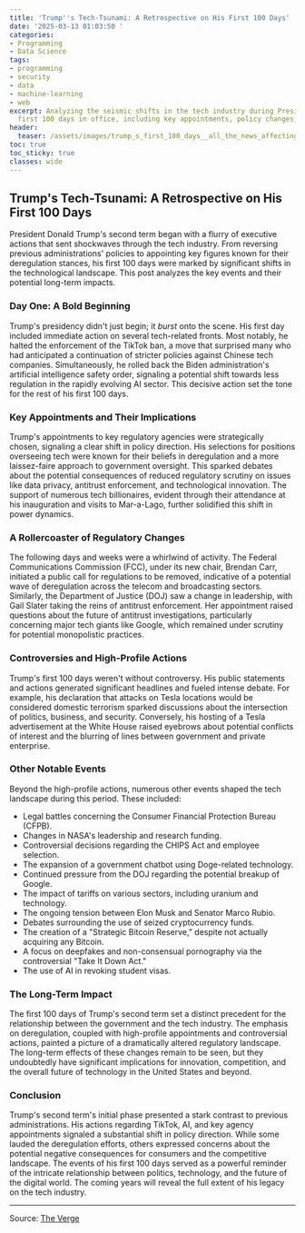 ```yaml
---
title: 'Trump''s Tech-Tsunami: A Retrospective on His First 100 Days'
date: '2025-03-13 01:03:50 '
categories:
- Programming
- Data Science
tags:
- programming
- security
- data
- machine-learning
- web
excerpt: Analyzing the seismic shifts in the tech industry during President Trump's
  first 100 days in office, including key appointments, policy changes, and controversies.
header:
  teaser: /assets/images/trump_s_first_100_days__all_the_news_affecting_the_20250313010347.jpg
toc: true
toc_sticky: true
classes: wide
---
```


## Trump's Tech-Tsunami: A Retrospective on His First 100 Days

President Donald Trump's second term began with a flurry of executive actions that sent shockwaves through the tech industry.  From reversing previous administrations' policies to appointing key figures known for their deregulation stances, his first 100 days were marked by significant shifts in the technological landscape. This post analyzes the key events and their potential long-term impacts.

### Day One: A Bold Beginning

Trump's presidency didn't just begin; it *burst* onto the scene.  His first day included immediate action on several tech-related fronts.  Most notably, he halted the enforcement of the TikTok ban, a move that surprised many who had anticipated a continuation of stricter policies against Chinese tech companies.  Simultaneously, he rolled back the Biden administration's artificial intelligence safety order, signaling a potential shift towards less regulation in the rapidly evolving AI sector. This decisive action set the tone for the rest of his first 100 days.

### Key Appointments and Their Implications

Trump's appointments to key regulatory agencies were strategically chosen, signaling a clear shift in policy direction.  His selections for positions overseeing tech were known for their beliefs in deregulation and a more laissez-faire approach to government oversight.  This sparked debates about the potential consequences of reduced regulatory scrutiny on issues like data privacy, antitrust enforcement, and technological innovation. The support of numerous tech billionaires, evident through their attendance at his inauguration and visits to Mar-a-Lago, further solidified this shift in power dynamics.

### A Rollercoaster of Regulatory Changes

The following days and weeks were a whirlwind of activity.  The Federal Communications Commission (FCC), under its new chair, Brendan Carr, initiated a public call for regulations to be removed, indicative of a potential wave of deregulation across the telecom and broadcasting sectors.  Similarly, the Department of Justice (DOJ) saw a change in leadership, with Gail Slater taking the reins of antitrust enforcement. Her appointment raised questions about the future of antitrust investigations, particularly concerning major tech giants like Google, which remained under scrutiny for potential monopolistic practices.

### Controversies and High-Profile Actions

Trump's first 100 days weren't without controversy.  His public statements and actions generated significant headlines and fueled intense debate. For example, his declaration that attacks on Tesla locations would be considered domestic terrorism sparked discussions about the intersection of politics, business, and security.  Conversely, his hosting of a Tesla advertisement at the White House raised eyebrows about potential conflicts of interest and the blurring of lines between government and private enterprise.

### Other Notable Events

Beyond the high-profile actions, numerous other events shaped the tech landscape during this period. These included:

*   Legal battles concerning the Consumer Financial Protection Bureau (CFPB).
*   Changes in NASA's leadership and research funding.
*   Controversial decisions regarding the CHIPS Act and employee selection.
*   The expansion of a government chatbot using Doge-related technology.
*   Continued pressure from the DOJ regarding the potential breakup of Google.
*   The impact of tariffs on various sectors, including uranium and technology.
*   The ongoing tension between Elon Musk and Senator Marco Rubio.
*   Debates surrounding the use of seized cryptocurrency funds.
*   The creation of a "Strategic Bitcoin Reserve," despite not actually acquiring any Bitcoin.
*   A focus on deepfakes and non-consensual pornography via the controversial "Take It Down Act."
*   The use of AI in revoking student visas.

###  The Long-Term Impact

The first 100 days of Trump's second term set a distinct precedent for the relationship between the government and the tech industry. The emphasis on deregulation, coupled with high-profile appointments and controversial actions, painted a picture of a dramatically altered regulatory landscape.  The long-term effects of these changes remain to be seen, but they undoubtedly have significant implications for innovation, competition, and the overall future of technology in the United States and beyond.

### Conclusion

Trump's second term's initial phase presented a stark contrast to previous administrations.  His actions regarding TikTok, AI, and key agency appointments signaled a substantial shift in policy direction.  While some lauded the deregulation efforts, others expressed concerns about the potential negative consequences for consumers and the competitive landscape.  The events of his first 100 days served as a powerful reminder of the intricate relationship between politics, technology, and the future of the digital world.  The coming years will reveal the full extent of his legacy on the tech industry.

---

Source: [The Verge](https://www.theverge.com/24348851/donald-trump-presidency-tech-science-news)